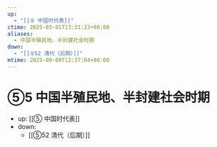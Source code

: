 ```yaml
---
up:
  - "[[⑤ 中国时代表]]"
ctime: 2025-03-01T13:31:23+08:00
aliases:
  - 中国半殖民地、半封建社会时期
down:
  - "[[⑤52 清代（后期）]]"
mtime: 2025-09-09T12:37:04+08:00
---
```


# ⑤5 中国半殖民地、半封建社会时期

- up: [[⑤ 中国时代表]]
- down:	
	- [[⑤52 清代（后期）]]
	
